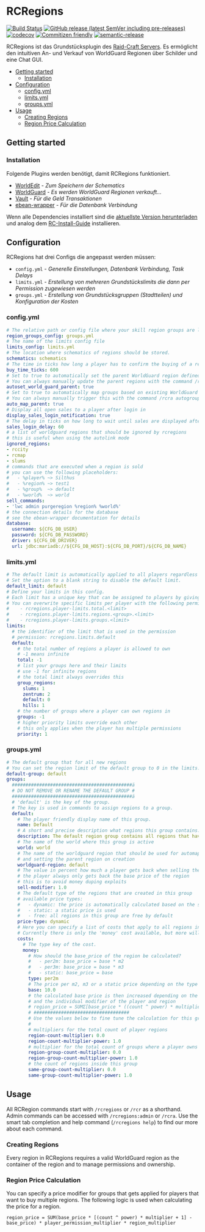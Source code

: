 # RCRegions

[![Build Status](https://github.com/Silthus/region-market/workflows/Build/badge.svg)](../../actions?query=workflow%3ABuild)
[![GitHub release (latest SemVer including pre-releases)](https://img.shields.io/github/v/release/Silthus/region-market?include_prereleases&label=release)](../../releases)
[![codecov](https://codecov.io/gh/Silthus/region-market/branch/master/graph/badge.svg)](https://codecov.io/gh/Silthus/spigot-plugin-template)
[![Commitizen friendly](https://img.shields.io/badge/commitizen-friendly-brightgreen.svg)](http://commitizen.github.io/cz-cli/)
[![semantic-release](https://img.shields.io/badge/%20%20%F0%9F%93%A6%F0%9F%9A%80-semantic--release-e10079.svg)](https://github.com/semantic-release/semantic-release)

RCRegions ist das Grundstücksplugin des [Raid-Craft Servers](https://raid-craft.de). Es ermöglicht den intuitiven An- und Verkauf von WorldGuard Regionen über Schilder und eine Chat GUI.

* [Getting started](#getting-started)
  * [Installation](#installation)
* [Configuration](#configuration)
  * [config.yml](#configyml)
  * [limits.yml](#limitsyml)
  * [groups.yml](#groupsyml)
* [Usage](#usage)
  * [Creating Regions](#creating-regions)
  * [Region Price Calculation](#region-price-calculation)

## Getting started

### Installation

Folgende Plugins werden benötigt, damit RCRegions funktioniert.

* [WorldEdit](https://dev.bukkit.org/projects/worldedit) - *Zum Speichern der Schematics*
* [WorldGuard](https://dev.bukkit.org/projects/worldguard) - *Es werden WorldGuard Regionen verkauft...*
* [Vault](https://dev.bukkit.org/projects/vault) - *Für die Geld Transaktionen*
* [ebean-wrapper](https://github.com/Silthus/ebean-wrapper/releases/latest) - *Für die Datenbank Verbindung*

Wenn alle Dependencies installiert sind die [aktuellste Version herunterladen](../../releases/latest) und analog dem [RC-Install-Guide](https://github.com/raidcraft/minecraft-server/blob/main/README.md#plugins-installieren) installieren.

## Configuration

RCRegions hat drei Configs die angepasst werden müssen:

* `config.yml` - *Generelle Einstellungen, Datenbank Verbindung, Task Delays*
* `limits.yml` - *Erstellung von mehreren Grundstückslimits die dann per Permission zugewiesen werden*
* `groups.yml` - *Erstellung von Grundstücksgruppen (Stadtteilen) und Konfiguration der Kosten*

### config.yml

```yml
# The relative path or config file where your skill region groups are located.
region_groups_config: groups.yml
# The name of the limits config file
limits_config: limits.yml
# The location where schematics of regions should be stored.
schematics: schematics
# The time in ticks how long a player has to confirm the buying of a region.
buy_time_ticks: 600
# Set to true to automatically set the parent WorldGuard region defined in the group config.
# You can always manually update the parent regions with the command /rcra wgparents <group>
autoset_world_guard_parent: true
# Set to true to automatically map groups based on existing WorldGuard parents.
# You can always manually trigger this with the command /rcra autogroup <group>
auto_map_parent: true
# Display all open sales to a player after login in
display_sales_login_notification: true
# The delay in ticks on how long to wait until sales are displayed after logging in
sales_login_delay: 60
# a list of worldguard regions that should be ignored by rcregions
# this is useful when using the autolink mode
ignored_regions:
- rccity
- rcmap
- slums
# commands that are executed when a region is sold
# you can use the following placeholders:
#   - %player% ~> Silthus
#   - %region% ~> test1
#   - %group%  ~> default
#   - %world%  ~> world
sell_commands:
- 'lwc admin purgeregion %region% %world%'
# the connection details for the database
# see the ebean-wrapper documentation for details
database:
  username: ${CFG_DB_USER}
  password: ${CFG_DB_PASSWORD}
  driver: ${CFG_DB_DRIVER}
  url: jdbc:mariadb://${CFG_DB_HOST}:${CFG_DB_PORT}/${CFG_DB_NAME}
```

### limits.yml

```yml
# The default limit is automatically applied to all players regardless of their permissions.
# Set the option to a blank string to disable the default limit.
default_limit: default
# Define your limits in this config.
# Each limit has a unique key that can be assigned to players by giving them the rcregions.limits.<your-limit> permission.
# You can overwrite specific limits per player with the following permissions:
#    - rcregions.player-limits.total.<limit>
#    - rcregions.player-limits.regions.<group>.<limit>
#    - rcregions.player-limits.groups.<limit>
limits:
  # the identifier of the limit that is used in the permission
  # permission: rcregions.limits.default
  default:
    # the total number of regions a player is allowed to own
    # -1 means infinite
    total: -1
    # list your groups here and their limits
    # use -1 for infinite regions
    # the total limit always overrides this
    group_regions:
      slums: 1
      zentrum: 2
      default: 0
      hills: 1
    # the number of groups where a player can own regions in
    groups: -1
    # higher priority limits override each other
    # this only applies when the player has multiple permissions
    priority: 1
```

### groups.yml

```yml
# The default group that for all new regions
# You can set the region limit of the default group to 0 in the limits.yml to avoid players claiming default regions
default-group: default
groups:
  ############################################ä
  # DO NOT REMOVE OR RENAME THE DEFAULT GROUP #
  ############################################ä
  # 'default' is the key of the group.
  # The key is used in commands to assign regions to a group.
  default:
    # The player friendly display name of this group.
    name: Default
    # A short and precise description what regions this group contains.
    description: The default region group contains all regions that have no group assigned to them.
    # The name of the world where this group is active
    world: world
    # The name of the worldguard region that should be used for automapping
    # and setting the parent region on creation
    worldguard-region: default
    # The value in percent how much a player gets back when selling the region
    # the player always only gets back the base price of the region
    # this is to avoid money duping exploits
    sell-modifier: 1.0
    # The default type of the regions that are created in this group
    # available price types:
    #   - dynamic: the price is automatically calculated based on the size of the region
    #   - static: a static price is used
    #   - free: all regions in this group are free by default
    price-type: dynamic
    # Here you can specify a list of costs that apply to all regions in this group.
    # Currently there is only the 'money' cost available, but more will follow.
    costs:
      # The type key of the cost.
      money:
        # How should the base_price of the region be calculated?
        #   - per2m: base_price = base * m2
        #   - per3m: base_price = base * m3
        #   - static: base_price = base
        type: per2m
        # The price per m2, m3 or a static price depending on the type of the region
        base: 10.0
        # the calculated base price is then increased depending on the number of regions the player has
        # and the individual modifier of the player and region
        # region_price = SUMΣ[base_price * ((count ^ power) * multiplier) - base_price] * player_permission_multiplier * region_multiplier
        # ###################################
        # Use the values below to fine tune the calculation for this group
        #
        # multipliers for the total count of player regions
        region-count-multiplier: 0.0
        region-count-multiplier-power: 1.0
        # multiplier for the total count of groups where a player owns regions
        region-group-count-multiplier: 0.0
        region-group-count-multiplier-power: 1.0
        # the count of regions inside this group
        same-group-count-multiplier: 0.0
        same-group-count-multiplier-power: 1.0
```

## Usage

All RCRegion commands start with `/rcregions` or `/rcr` as a shorthand. Admin commands can be accessed with `/rcregions:admin` or `/rcra`.
Use the smart tab completion and help command (`/rcregions help`) to find our more about each command.

### Creating Regions

Every region in RCRegions requires a valid WorldGuard region as the container of the region and to manage permissions and ownership.

### Region Price Calculation

You can specify a price modifier for groups that gets applied for players that want to buy multiple regions. The following logic is used when calculating the price for a region.

```
region_price = SUM(base_price * [(count ^ power) * multiplier + 1] - base_price) * player_permission_multiplier * region_multiplier
```